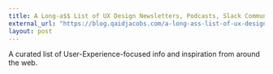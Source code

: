 ```yaml
---
title: A Long-a$$ List of UX Design Newsletters, Podcasts, Slack Communities, and Inspiration
external_url: "https://blog.qaidjacobs.com/a-long-ass-list-of-ux-design-newsletters-podcasts-slack-communities-and-sources-of-inspiration-aed29a242b63"
layout: post
---
```


A curated list of User-Experience-focused info and inspiration from around the web.

